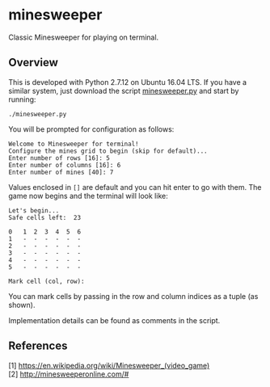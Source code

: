# minesweeper
Classic Minesweeper for playing on terminal.

## Overview
This is developed with Python 2.7.12 on Ubuntu 16.04 LTS. If you have a similar system, just download the script [minesweeper.py](minesweeper.py) and start by running:

`./minesweeper.py`

You will be prompted for configuration as follows:
```
Welcome to Minesweeper for terminal!
Configure the mines grid to begin (skip for default)...
Enter number of rows [16]: 5
Enter number of columns [16]: 6
Enter number of mines [40]: 7
```
Values enclosed in `[]` are default and you can hit enter to go with them.
The game now begins and the terminal will look like:
```
Let's begin...
Safe cells left:  23

0   1  2  3  4  5  6
1   -  -  -  -  -  -
2   -  -  -  -  -  -
3   -  -  -  -  -  -
4   -  -  -  -  -  -
5   -  -  -  -  -  -

Mark cell (col, row):
```
You can mark cells by passing in the row and column indices as a tuple (as shown).

Implementation details can be found as comments in the script.

## References
[1] https://en.wikipedia.org/wiki/Minesweeper_(video_game) <br>
[2] http://minesweeperonline.com/#

